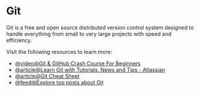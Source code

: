 # Git

Git is a free and open source distributed version control system designed to handle everything from small to very large projects with speed and efficiency.

Visit the following resources to learn more:

- [@video@Git & GitHub Crash Course For Beginners](https://www.youtube.com/watch?v=SWYqp7iY_Tc)
- [@article@Learn Git with Tutorials, News and Tips - Atlassian](https://www.atlassian.com/git)
- [@article@Git Cheat Sheet](https://cs.fyi/guide/git-cheatsheet)
- [@feed@Explore top posts about Git](https://app.daily.dev/tags/git?ref=roadmapsh)
